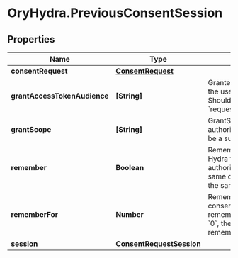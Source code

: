 # OryHydra.PreviousConsentSession

## Properties
Name | Type | Description | Notes
------------ | ------------- | ------------- | -------------
**consentRequest** | [**ConsentRequest**](ConsentRequest.md) |  | [optional] 
**grantAccessTokenAudience** | **[String]** | GrantedAudience sets the audience the user authorized the client to use. Should be a subset of &#x60;requested_access_token_audience&#x60;. | [optional] 
**grantScope** | **[String]** | GrantScope sets the scope the user authorized the client to use. Should be a subset of &#x60;requested_scope&#x60; | [optional] 
**remember** | **Boolean** | Remember, if set to true, tells ORY Hydra to remember this consent authorization and reuse it if the same client asks the same user for the same, or a subset of, scope. | [optional] 
**rememberFor** | **Number** | RememberFor sets how long the consent authorization should be remembered for in seconds. If set to &#x60;0&#x60;, the authorization will be remembered indefinitely. | [optional] 
**session** | [**ConsentRequestSession**](ConsentRequestSession.md) |  | [optional] 


